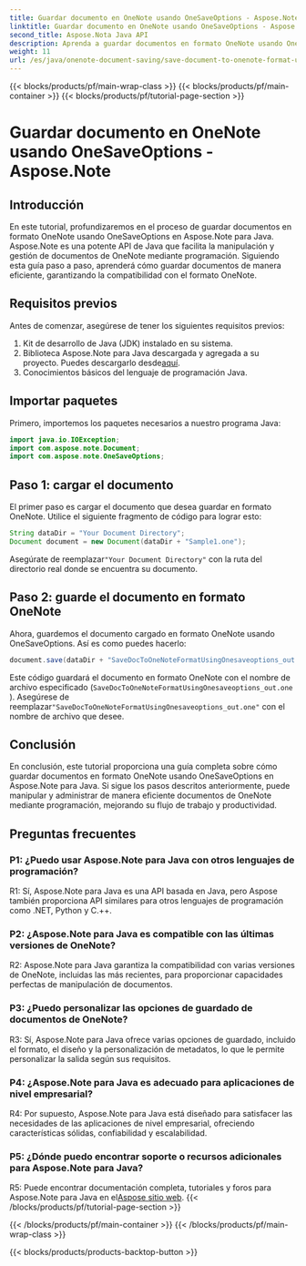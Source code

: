 ```yaml
---
title: Guardar documento en OneNote usando OneSaveOptions - Aspose.Note
linktitle: Guardar documento en OneNote usando OneSaveOptions - Aspose.Note
second_title: Aspose.Nota Java API
description: Aprenda a guardar documentos en formato OneNote usando OneSaveOptions en Aspose.Note para Java. Mejore su flujo de trabajo con este completo tutorial.
weight: 11
url: /es/java/onenote-document-saving/save-document-to-onenote-format-using-onesaveoptions/
---
```


{{< blocks/products/pf/main-wrap-class >}}
{{< blocks/products/pf/main-container >}}
{{< blocks/products/pf/tutorial-page-section >}}

# Guardar documento en OneNote usando OneSaveOptions - Aspose.Note

## Introducción

En este tutorial, profundizaremos en el proceso de guardar documentos en formato OneNote usando OneSaveOptions en Aspose.Note para Java. Aspose.Note es una potente API de Java que facilita la manipulación y gestión de documentos de OneNote mediante programación. Siguiendo esta guía paso a paso, aprenderá cómo guardar documentos de manera eficiente, garantizando la compatibilidad con el formato OneNote.

## Requisitos previos

Antes de comenzar, asegúrese de tener los siguientes requisitos previos:
1. Kit de desarrollo de Java (JDK) instalado en su sistema.
2.  Biblioteca Aspose.Note para Java descargada y agregada a su proyecto. Puedes descargarlo desde[aquí](https://releases.aspose.com/note/java/).
3. Conocimientos básicos del lenguaje de programación Java.

## Importar paquetes

Primero, importemos los paquetes necesarios a nuestro programa Java:

```java
import java.io.IOException;
import com.aspose.note.Document;
import com.aspose.note.OneSaveOptions;
```

## Paso 1: cargar el documento

El primer paso es cargar el documento que desea guardar en formato OneNote. Utilice el siguiente fragmento de código para lograr esto:

```java
String dataDir = "Your Document Directory";
Document document = new Document(dataDir + "Sample1.one");
```

 Asegúrate de reemplazar`"Your Document Directory"` con la ruta del directorio real donde se encuentra su documento.

## Paso 2: guarde el documento en formato OneNote

Ahora, guardemos el documento cargado en formato OneNote usando OneSaveOptions. Así es como puedes hacerlo:

```java
document.save(dataDir + "SaveDocToOneNoteFormatUsingOnesaveoptions_out.one", new OneSaveOptions());
```

Este código guardará el documento en formato OneNote con el nombre de archivo especificado (`SaveDocToOneNoteFormatUsingOnesaveoptions_out.one` ). Asegúrese de reemplazar`"SaveDocToOneNoteFormatUsingOnesaveoptions_out.one"` con el nombre de archivo que desee.

## Conclusión

En conclusión, este tutorial proporciona una guía completa sobre cómo guardar documentos en formato OneNote usando OneSaveOptions en Aspose.Note para Java. Si sigue los pasos descritos anteriormente, puede manipular y administrar de manera eficiente documentos de OneNote mediante programación, mejorando su flujo de trabajo y productividad.

## Preguntas frecuentes

### P1: ¿Puedo usar Aspose.Note para Java con otros lenguajes de programación?

R1: Sí, Aspose.Note para Java es una API basada en Java, pero Aspose también proporciona API similares para otros lenguajes de programación como .NET, Python y C.++.

### P2: ¿Aspose.Note para Java es compatible con las últimas versiones de OneNote?

R2: Aspose.Note para Java garantiza la compatibilidad con varias versiones de OneNote, incluidas las más recientes, para proporcionar capacidades perfectas de manipulación de documentos.

### P3: ¿Puedo personalizar las opciones de guardado de documentos de OneNote?

R3: Sí, Aspose.Note para Java ofrece varias opciones de guardado, incluido el formato, el diseño y la personalización de metadatos, lo que le permite personalizar la salida según sus requisitos.

### P4: ¿Aspose.Note para Java es adecuado para aplicaciones de nivel empresarial?

R4: Por supuesto, Aspose.Note para Java está diseñado para satisfacer las necesidades de las aplicaciones de nivel empresarial, ofreciendo características sólidas, confiabilidad y escalabilidad.

### P5: ¿Dónde puedo encontrar soporte o recursos adicionales para Aspose.Note para Java?

 R5: Puede encontrar documentación completa, tutoriales y foros para Aspose.Note para Java en el[Aspose sitio web](https://forum.aspose.com/c/note/28).
{{< /blocks/products/pf/tutorial-page-section >}}

{{< /blocks/products/pf/main-container >}}
{{< /blocks/products/pf/main-wrap-class >}}

{{< blocks/products/products-backtop-button >}}
